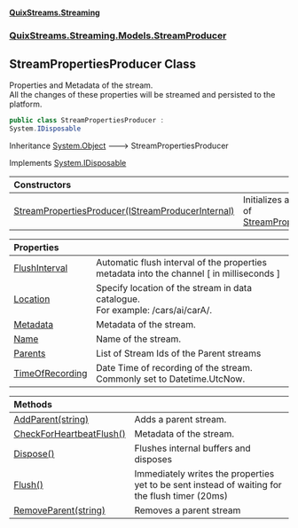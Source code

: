 #### [QuixStreams.Streaming](index.md 'index')
### [QuixStreams.Streaming.Models.StreamProducer](QuixStreams.Streaming.Models.StreamProducer.md 'QuixStreams.Streaming.Models.StreamProducer')

## StreamPropertiesProducer Class

Properties and Metadata of the stream.  
All the changes of these properties will be streamed and persisted to the platform.

```csharp
public class StreamPropertiesProducer :
System.IDisposable
```

Inheritance [System.Object](https://docs.microsoft.com/en-us/dotnet/api/System.Object 'System.Object') &#129106; StreamPropertiesProducer

Implements [System.IDisposable](https://docs.microsoft.com/en-us/dotnet/api/System.IDisposable 'System.IDisposable')

| Constructors | |
| :--- | :--- |
| [StreamPropertiesProducer(IStreamProducerInternal)](StreamPropertiesProducer.StreamPropertiesProducer(IStreamProducerInternal).md 'QuixStreams.Streaming.Models.StreamProducer.StreamPropertiesProducer.StreamPropertiesProducer(QuixStreams.Streaming.IStreamProducerInternal)') | Initializes a new instance of [StreamPropertiesProducer](StreamPropertiesProducer.md 'QuixStreams.Streaming.Models.StreamProducer.StreamPropertiesProducer') |

| Properties | |
| :--- | :--- |
| [FlushInterval](StreamPropertiesProducer.FlushInterval.md 'QuixStreams.Streaming.Models.StreamProducer.StreamPropertiesProducer.FlushInterval') | Automatic flush interval of the properties metadata into the channel [ in milliseconds ] |
| [Location](StreamPropertiesProducer.Location.md 'QuixStreams.Streaming.Models.StreamProducer.StreamPropertiesProducer.Location') | Specify location of the stream in data catalogue. <br/>For example: /cars/ai/carA/. |
| [Metadata](StreamPropertiesProducer.Metadata.md 'QuixStreams.Streaming.Models.StreamProducer.StreamPropertiesProducer.Metadata') | Metadata of the stream. |
| [Name](StreamPropertiesProducer.Name.md 'QuixStreams.Streaming.Models.StreamProducer.StreamPropertiesProducer.Name') | Name of the stream. |
| [Parents](StreamPropertiesProducer.Parents.md 'QuixStreams.Streaming.Models.StreamProducer.StreamPropertiesProducer.Parents') | List of Stream Ids of the Parent streams |
| [TimeOfRecording](StreamPropertiesProducer.TimeOfRecording.md 'QuixStreams.Streaming.Models.StreamProducer.StreamPropertiesProducer.TimeOfRecording') | Date Time of recording of the stream. Commonly set to Datetime.UtcNow. |

| Methods | |
| :--- | :--- |
| [AddParent(string)](StreamPropertiesProducer.AddParent(string).md 'QuixStreams.Streaming.Models.StreamProducer.StreamPropertiesProducer.AddParent(string)') | Adds a parent stream. |
| [CheckForHeartbeatFlush()](StreamPropertiesProducer.CheckForHeartbeatFlush().md 'QuixStreams.Streaming.Models.StreamProducer.StreamPropertiesProducer.CheckForHeartbeatFlush()') | Metadata of the stream. |
| [Dispose()](StreamPropertiesProducer.Dispose().md 'QuixStreams.Streaming.Models.StreamProducer.StreamPropertiesProducer.Dispose()') | Flushes internal buffers and disposes |
| [Flush()](StreamPropertiesProducer.Flush().md 'QuixStreams.Streaming.Models.StreamProducer.StreamPropertiesProducer.Flush()') | Immediately writes the properties yet to be sent instead of waiting for the flush timer (20ms) |
| [RemoveParent(string)](StreamPropertiesProducer.RemoveParent(string).md 'QuixStreams.Streaming.Models.StreamProducer.StreamPropertiesProducer.RemoveParent(string)') | Removes a parent stream |
